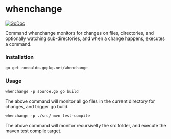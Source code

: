 # whenchange

[![GoDoc](https://godoc.org/ronoaldo.gopkg.net/whenchange?status.png)](https://godoc.org/ronoaldo.gopkg.net/whenchange)

Command whenchange monitors for changes on files, directories, and optionally
watching sub-directories, and when a change happens, executes a command.

### Installation

    go get ronoaldo.gopkg.net/whenchange

### Usage

    whenchange -p source.go go build

The above command will monitor all go files in the current directory for
changes, and trigger go build.

    whenchange -p ./src/ mvn test-compile

The above command will monitor recursivelly the src folder, and execute the
maven test compile target.
